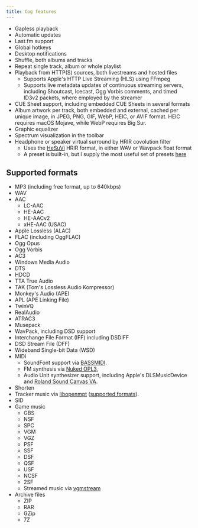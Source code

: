 ```yaml
---
title: Cog features
---
```


*   Gapless playback
*   Automatic updates
*   Last.fm support
*   Global hotkeys
*   Desktop notifications
*   Shuffle, both albums and tracks
*   Repeat single track, album or whole playlist
*   Playback from HTTP(S) sources, both livestreams and hosted files
    *   Supports Apple's HTTP Live Streaming (HLS) using FFmpeg
    *   Supports live metadata updates of continuous streaming servers, including Shoutcast, Icecast, Ogg Vorbis comments, and timed ID3v2 packets, where employed by the streamer
*   CUE Sheet support, including embedded CUE Sheets in several formats
*   Album artwork per track, both embedded and external, cached per unique image, in JPEG, PNG, GIF, WebP, HEIC, or AVIF format. HEIC requires macOS Mojave, while WebP requires Big Sur.
*   Graphic equalizer
*   Spectrum visualization in the toolbar
*   Headphone or speaker virtual surround by HRIR covolution filter
    *   Uses the [HeSuVi](https://sourceforge.net/projects/hesuvi/) HRIR format, in either WAV or Wavpack float format
    *   A preset is built-in, but I supply the most useful set of presets [here](https://cogcdn.cog.losno.co/HeSuVi-hrir-basic.zip)

Supported formats
-----------------

*   MP3 (including free format, up to 640kbps)
*   WAV
*   AAC
    *   LC-AAC
    *   HE-AAC
    *   HE-AACv2
    *   xHE-AAC (USAC)
*   Apple Lossless (ALAC)
*   FLAC (including OggFLAC)
*   Ogg Opus
*   Ogg Vorbis
*   AC3
*   Windows Media Audio
*   DTS
*   HDCD
*   TTA True Audio
*   TAK (Tom's Lossless Audio Kompressor)
*   Monkey's Audio (APE)
*   APL (APE Linking File)
*   TwinVQ
*   RealAudio
*   ATRAC3
*   Musepack
*   WavPack, including DSD support
*   Interchange File Format (IFF) including DSDIFF
*   DSD Stream File (DFF)
*   Wideband Single-bit Data (WSD)
*   MIDI
    *   SoundFont support via [BASSMIDI](http://www.un4seen.com/bass.html).
    *   FM synthesis via [Nuked OPL3](https://nukeykt.retrohost.net/),
    *   Audio Unit synthesizer support, including Apple's DLSMusicDevice and [Roland Sound Canvas VA](https://www.roland.com/us/products/rc_sound_canvas_va/).
*   Shorten
*   Tracker music via [libopenmpt](https://lib.openmpt.org/libopenmpt/) ([supported formats](https://openmpt.org/features#modules)).
*   SID
*   Game music
    *   GBS
    *   NSF
    *   SPC
    *   VGM
    *   VGZ
    *   PSF
    *   SSF
    *   DSF
    *   QSF
    *   USF
    *   NCSF
    *   2SF
    *   Streamed music via [vgmstream](https://vgmstream.org)
*   Archive files
    *   ZIP
    *   RAR
    *   GZip
    *   7Z
